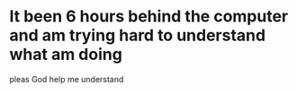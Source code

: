 # It been 6 hours behind the computer and am trying hard to understand what am doing 


pleas God help me understand
